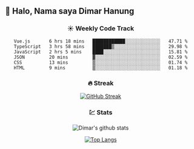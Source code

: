 ## 👋 Halo, Nama saya **Dimar Hanung**

<center>

### :sunny: Weekly Code Track
<!--START_SECTION:waka-->

```text
Vue.js       6 hrs 18 mins   ████████████░░░░░░░░░░░░░   47.71 %
TypeScript   3 hrs 58 mins   ███████▒░░░░░░░░░░░░░░░░░   29.98 %
JavaScript   2 hrs 5 mins    ████░░░░░░░░░░░░░░░░░░░░░   15.81 %
JSON         20 mins         ▓░░░░░░░░░░░░░░░░░░░░░░░░   02.59 %
CSS          13 mins         ▒░░░░░░░░░░░░░░░░░░░░░░░░   01.74 %
HTML         9 mins          ▒░░░░░░░░░░░░░░░░░░░░░░░░   01.18 %
```

<!--END_SECTION:waka-->

### :fire: Streak

[![GitHub Streak](http://github-readme-streak-stats.herokuapp.com?user=dimar-hanung)](https://git.io/streak-stats)

### :chart: Stats

![Dimar's github stats](https://github-readme-stats.vercel.app/api?username=dimar-hanung&show_icons=true&theme=vue)

[![Top Langs](https://github-readme-stats.vercel.app/api/top-langs/?username=dimar-hanung)](#)

</center>
